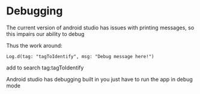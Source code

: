 # Debugging

The current version of android studio has issues with printing messages, so this impairs our ability to debug

Thus the work around:

```
Log.d(tag: "tagToIdentify", msg: "Debug message here!")
```

add to search tag:tagToIdentify

Android studio has debugging built in you just have to run the app in debug mode